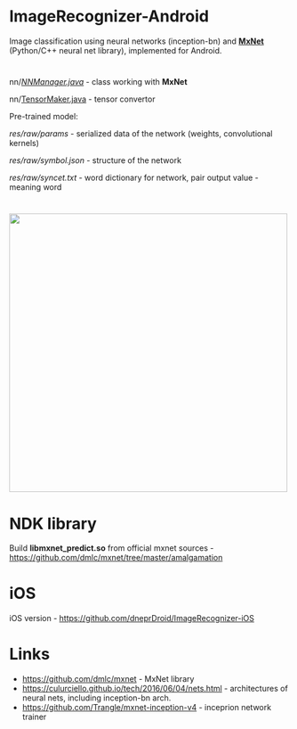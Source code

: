 # ImageRecognizer-Android
Image classification using neural networks (inception-bn) and [**MxNet**](https://github.com/dmlc/mxnet) (Python/C++  neural net library), implemented for Android.
#
nn/[*NNManager.java*](https://github.com/dneprDroid/ImageRecognizer/blob/master/app/src/main/java/neural/imagerecognizer/app/nn/NNManager.java) - class working with **MxNet**

nn/[TensorMaker.java](https://github.com/dneprDroid/ImageRecognizer-Android/blob/master/app/src/main/java/neural/imagerecognizer/app/nn/TensorMaker.java)  - tensor convertor 

Pre-trained model:

*res/raw/params* - serialized data of the network (weights, convolutional kernels)

*res/raw/symbol.json* - structure of the network 

*res/raw/syncet.txt* - word dictionary for network, pair output value - meaning word
 
#
<image src=https://raw.githubusercontent.com/dneprDroid/ImageRecognizer/master/images/Screenshot1.png height=500 />

# NDK library
Build **libmxnet_predict.so** from official mxnet sources - https://github.com/dmlc/mxnet/tree/master/amalgamation

# iOS
iOS version -  https://github.com/dneprDroid/ImageRecognizer-iOS

# Links
  * https://github.com/dmlc/mxnet - MxNet library 
  * https://culurciello.github.io/tech/2016/06/04/nets.html - architectures of neural nets, including inception-bn arch.
  * https://github.com/Trangle/mxnet-inception-v4 - inceprion network trainer

